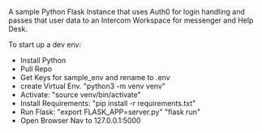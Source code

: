 A sample Python Flask Instance that uses Auth0 for login handling and passes that user data to an Intercom Workspace for messenger and Help Desk. 


To start up a dev env: 
- Install Python 
- Pull Repo
- Get Keys for sample_env and rename to .env 
- create Virtual Env. "python3 -m venv venv"  
- Activate: "source venv/bin/activate" 
- Install Requirements: "pip install -r requirements.txt" 
- Run Flask:
    "export FLASK_APP=server.py"
    "flask run"
- Open Browser Nav to 127.0.0.1:5000

